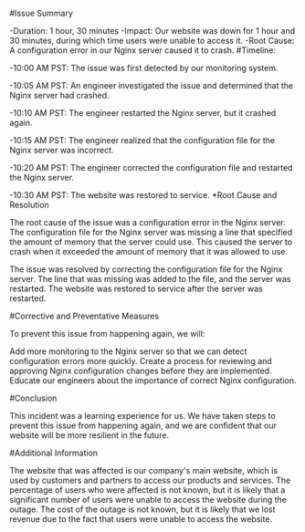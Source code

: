 #Issue Summary

-Duration: 1 hour, 30 minutes
-Impact: Our website was down for 1 hour and 30 minutes, during which time users were unable to access it.
-Root Cause: A configuration error in our Nginx server caused it to crash.
#Timeline:

-10:00 AM PST: The issue was first detected by our monitoring system.

-10:05 AM PST: An engineer investigated the issue and determined that the Nginx server had crashed.

-10:10 AM PST: The engineer restarted the Nginx server, but it crashed again.

-10:15 AM PST: The engineer realized that the configuration file for the Nginx server was incorrect.

-10:20 AM PST: The engineer corrected the configuration file and restarted the Nginx server.

-10:30 AM PST: The website was restored to service.
*Root Cause and Resolution

The root cause of the issue was a configuration error in the Nginx server. The configuration file for the Nginx server was missing a line that specified the amount of memory that the server could use. This caused the server to crash when it exceeded the amount of memory that it was allowed to use.

The issue was resolved by correcting the configuration file for the Nginx server. The line that was missing was added to the file, and the server was restarted. The website was restored to service after the server was restarted.

#Corrective and Preventative Measures

To prevent this issue from happening again, we will:

Add more monitoring to the Nginx server so that we can detect configuration errors more quickly.
Create a process for reviewing and approving Nginx configuration changes before they are implemented.
Educate our engineers about the importance of correct Nginx configuration.

#Conclusion

This incident was a learning experience for us. We have taken steps to prevent this issue from happening again, and we are confident that our website will be more resilient in the future.

#Additional Information

The website that was affected is our company's main website, which is used by customers and partners to access our products and services.
The percentage of users who were affected is not known, but it is likely that a significant number of users were unable to access the website during the outage.
The cost of the outage is not known, but it is likely that we lost revenue due to the fact that users were unable to access the website.
